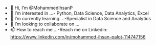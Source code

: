 - 👋 Hi, I’m @MohammedIhsanP
- 👀 I’m interested in ...- Python, Data Science, Data Analytics, Excel
- 🌱 I’m currently learning ...-Specialist in Data Science and Analytics
- 💞️ I’m looking to collaborate on ...
- 📫 How to reach me ...-Reach me on Linkedin: https://www.linkedin.com/in/mohammed-ihsan-palot-114747156

<!---
MohammedIhsanP/MohammedIhsanP is a ✨ special ✨ repository because its `README.md` (this file) appears on your GitHub profile.
You can click the Preview link to take a look at your changes.
--->
